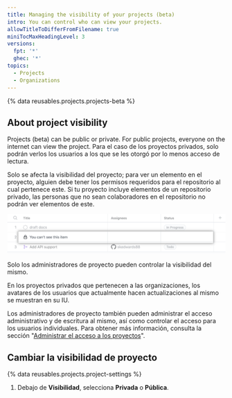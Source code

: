 ```yaml
---
title: Managing the visibility of your projects (beta)
intro: You can control who can view your projects.
allowTitleToDifferFromFilename: true
miniTocMaxHeadingLevel: 3
versions:
  fpt: '*'
  ghec: '*'
topics:
  - Projects
  - Organizations
---
```


{% data reusables.projects.projects-beta %}

## About project visibility

Projects (beta) can be public or private. For public projects, everyone on the internet can view the project. Para el caso de los proyectos privados, solo podrán verlos los usuarios a los que se les otorgó por lo menos acceso de lectura.

Solo se afecta la visibilidad del proyecto; para ver un elemento en el proyecto, alguien debe tener los permisos requeridos para el repositorio al cual pertenece este. Si tu proyecto incluye elementos de un repositorio privado, las personas que no sean colaboradores en el repositorio no podrán ver elementos de este.

![Proyecto con un elemento oculto](/assets/images/help/projects/hidden-items.png)

Solo los administradores de proyecto pueden controlar la visibilidad del mismo.

En los proyectos privados que pertenecen a las organizaciones, los avatares de los usuarios que actualmente hacen actualizaciones al mismo se muestran en su IU.

Los administradores de proyecto también pueden administrar el acceso administrativo y de escritura al mismo, así como controlar el acceso para los usuarios individuales. Para obtener más información, consulta la sección "[Administrar el acceso a los proyectos](/issues/trying-out-the-new-projects-experience/managing-access-to-projects)".

## Cambiar la visibilidad de proyecto

{% data reusables.projects.project-settings %}
1. Debajo de **Visibilidad**, selecciona **Privada** o **Pública**.

